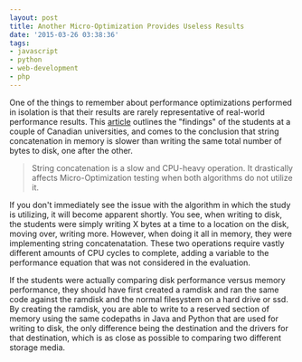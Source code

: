 ```yaml
---
layout: post
title: Another Micro-Optimization Provides Useless Results
date: '2015-03-26 03:38:36'
tags:
- javascript
- python
- web-development
- php
---
```


One of the things to remember about performance optimizations performed in isolation is that their results are rarely representative of real-world performance results. This [article](http://www.itworld.com/article/2901453/no-its-not-always-quicker-to-do-things-in-memory.html) outlines the "findings" of the students at a couple of Canadian universities, and comes to the conclusion that string concatenation in memory is slower than writing the same total number of bytes to disk, one after the other.

>String concatenation is a slow and CPU-heavy operation. It drastically affects Micro-Optimization testing when both algorithms do not utilize it.

If you don't immediately see the issue with the algorithm in which the study is utilizing, it will become apparent shortly. You see, when writing to disk, the students were simply writing X bytes at a time to a location on the disk, moving over, writing more. However, when doing it all in memory, they were implementing string concatenatation. These two operations require vastly different amounts of CPU cycles to complete, adding a variable to the performance equation that was not considered in the evaluation.

If the students were actually comparing disk performance versus memory performance, they should have first created a ramdisk and ran the same code against the ramdisk and the normal filesystem on a hard drive or ssd. By creating the ramdisk, you are able to write to a reserved section of memory using the same codepaths in Java and Python that are used for writing to disk, the only difference being the destination and the drivers for that destination, which is as close as possible to comparing two different storage media.